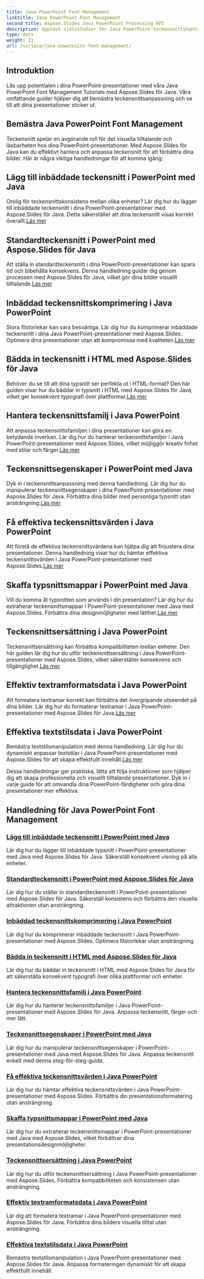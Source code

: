```yaml
---
title: Java PowerPoint Font Management
linktitle: Java PowerPoint Font Management
second_title: Aspose.Slides Java PowerPoint Processing API
description: Upptäck självstudier för Java PowerPoint-teckensnittshantering med Aspose.Slides för Java. Lär dig inbäddnings-, komprimerings- och anpassningstekniker för att förbättra presentationer.
type: docs
weight: 21
url: /sv/java/java-powerpoint-font-management/
---
```

## Introduktion

Lås upp potentialen i dina PowerPoint-presentationer med våra Java PowerPoint Font Management Tutorials med Aspose.Slides för Java. Våra omfattande guider hjälper dig att bemästra teckensnittsanpassning och se till att dina presentationer sticker ut.

## Bemästra Java PowerPoint Font Management

Teckensnitt spelar en avgörande roll för det visuella tilltalande och läsbarheten hos dina PowerPoint-presentationer. Med Aspose.Slides för Java kan du effektivt hantera och anpassa teckensnitt för att förbättra dina bilder. Här är några viktiga handledningar för att komma igång:

## Lägg till inbäddade teckensnitt i PowerPoint med Java
 Orolig för teckensnittskonsistens mellan olika enheter? Lär dig hur du lägger till inbäddade teckensnitt i dina PowerPoint-presentationer med Aspose.Slides för Java. Detta säkerställer att dina teckensnitt visas korrekt överallt.[Läs mer](./add-embedded-fonts-powerpoint-java/)

## Standardteckensnitt i PowerPoint med Aspose.Slides för Java
Att ställa in standardteckensnitt i dina PowerPoint-presentationer kan spara tid och bibehålla konsekvens. Denna handledning guidar dig genom processen med Aspose.Slides för Java, vilket gör dina bilder visuellt tilltalande.[Läs mer](./default-fonts-powerpoint/)

## Inbäddad teckensnittskomprimering i Java PowerPoint
 Stora filstorlekar kan vara besvärliga. Lär dig hur du komprimerar inbäddade teckensnitt i dina Java PowerPoint-presentationer med Aspose.Slides. Optimera dina presentationer utan att kompromissa med kvaliteten.[Läs mer](./embedded-font-compression-java-powerpoint/)

## Bädda in teckensnitt i HTML med Aspose.Slides för Java
 Behöver du se till att dina typsnitt ser perfekta ut i HTML-format? Den här guiden visar hur du bäddar in typsnitt i HTML med Aspose.Slides för Java, vilket ger konsekvent typografi över plattformar.[Läs mer](./embed-fonts-in-html/)

## Hantera teckensnittsfamilj i Java PowerPoint
 Att anpassa teckensnittsfamiljen i dina presentationer kan göra en betydande inverkan. Lär dig hur du hanterar teckensnittsfamiljer i Java PowerPoint-presentationer med Aspose.Slides, vilket möjliggör kreativ frihet med stilar och färger.[Läs mer](./manage-font-family-java-powerpoint/)

## Teckensnittsegenskaper i PowerPoint med Java
 Dyk in i teckensnittsanpassning med denna handledning. Lär dig hur du manipulerar teckensnittsegenskaper i dina PowerPoint-presentationer med Aspose.Slides för Java. Förbättra dina bilder med personliga typsnitt utan ansträngning.[Läs mer](./font-properties-powerpoint-java/)

## Få effektiva teckensnittsvärden i Java PowerPoint
 Att förstå de effektiva teckensnittsvärdena kan hjälpa dig att finjustera dina presentationer. Denna handledning visar hur du hämtar effektiva teckensnittsvärden i Java PowerPoint-presentationer med Aspose.Slides.[Läs mer](./get-effective-font-values-java-powerpoint/)

## Skaffa typsnittsmappar i PowerPoint med Java
 Vill du komma åt typsnitten som används i din presentation? Lär dig hur du extraherar teckensnittsmappar i PowerPoint-presentationer med Java med Aspose.Slides. Förbättra dina designmöjligheter med lätthet.[Läs mer](./get-fonts-folders-powerpoint-java/)

## Teckensnittsersättning i Java PowerPoint
 Teckensnittsersättning kan förbättra kompatibiliteten mellan enheter. Den här guiden lär dig hur du utför teckensnittsersättning i Java PowerPoint-presentationer med Aspose.Slides, vilket säkerställer konsekvens och tillgänglighet.[Läs mer](./fonts-substitution-java-powerpoint/)

## Effektiv textramformatsdata i Java PowerPoint
 Att formatera textramar korrekt kan förbättra det övergripande utseendet på dina bilder. Lär dig hur du formaterar textramar i Java PowerPoint-presentationer med Aspose.Slides för Java.[Läs mer](./effective-text-frame-format-data-java-powerpoint/)

## Effektiva textstilsdata i Java PowerPoint
 Bemästra textstilsmanipulation med denna handledning. Lär dig hur du dynamiskt anpassar textstilar i Java PowerPoint-presentationer med Aspose.Slides för att skapa effektfullt innehåll.[Läs mer](./effective-text-style-data-java-powerpoint/)

Dessa handledningar ger praktiska, lätta att följa instruktioner som hjälper dig att skapa professionella och visuellt tilltalande presentationer. Dyk in i varje guide för att omvandla dina PowerPoint-färdigheter och göra dina presentationer mer effektiva.
## Handledning för Java PowerPoint Font Management
### [Lägg till inbäddade teckensnitt i PowerPoint med Java](./add-embedded-fonts-powerpoint-java/)
Lär dig hur du lägger till inbäddade typsnitt i PowerPoint-presentationer med Java med Aspose.Slides för Java. Säkerställ konsekvent visning på alla enheter.
### [Standardteckensnitt i PowerPoint med Aspose.Slides för Java](./default-fonts-powerpoint/)
Lär dig hur du ställer in standardteckensnitt i PowerPoint-presentationer med Aspose.Slides för Java. Säkerställ konsistens och förbättra den visuella attraktionen utan ansträngning.
### [Inbäddad teckensnittskomprimering i Java PowerPoint](./embedded-font-compression-java-powerpoint/)
Lär dig hur du komprimerar inbäddade teckensnitt i Java PowerPoint-presentationer med Aspose.Slides. Optimera filstorlekar utan ansträngning.
### [Bädda in teckensnitt i HTML med Aspose.Slides för Java](./embed-fonts-in-html/)
Lär dig hur du bäddar in teckensnitt i HTML med Aspose.Slides för Java för att säkerställa konsekvent typografi över olika plattformar och enheter.
### [Hantera teckensnittsfamilj i Java PowerPoint](./manage-font-family-java-powerpoint/)
Lär dig hur du hanterar teckensnittsfamiljer i Java PowerPoint-presentationer med Aspose.Slides för Java. Anpassa teckensnitt, färger och mer lätt.
### [Teckensnittsegenskaper i PowerPoint med Java](./font-properties-powerpoint-java/)
Lär dig hur du manipulerar teckensnittsegenskaper i PowerPoint-presentationer med Java med Aspose.Slides för Java. Anpassa teckensnitt enkelt med denna steg-för-steg-guide.
### [Få effektiva teckensnittsvärden i Java PowerPoint](./get-effective-font-values-java-powerpoint/)
Lär dig hur du hämtar effektiva teckensnittsvärden i Java PowerPoint-presentationer med Aspose.Slides. Förbättra din presentationsformatering utan ansträngning.
### [Skaffa typsnittsmappar i PowerPoint med Java](./get-fonts-folders-powerpoint-java/)
Lär dig hur du extraherar teckensnittsmappar i PowerPoint-presentationer med Java med Aspose.Slides, vilket förbättrar dina presentationsdesignmöjligheter.
### [Teckensnittsersättning i Java PowerPoint](./fonts-substitution-java-powerpoint/)
Lär dig hur du utför teckensnittsersättning i Java PowerPoint-presentationer med Aspose.Slides. Förbättra kompatibiliteten och konsistensen utan ansträngning.
### [Effektiv textramformatsdata i Java PowerPoint](./effective-text-frame-format-data-java-powerpoint/)
Lär dig att formatera textramar i Java PowerPoint-presentationer med Aspose.Slides för Java. Förbättra dina bilders visuella tilltal utan ansträngning.
### [Effektiva textstilsdata i Java PowerPoint](./effective-text-style-data-java-powerpoint/)
Bemästra textstilsmanipulation i Java PowerPoint-presentationer med Aspose.Slides för Java. Anpassa formateringen dynamiskt för att skapa effektfullt innehåll.